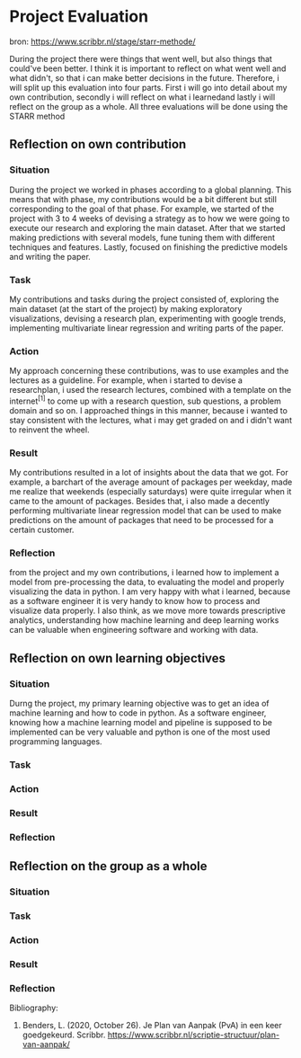 <h1>Project Evaluation</h1>

bron: https://www.scribbr.nl/stage/starr-methode/

During the project there were things that went well, but also things that could've been better. I think it is important to reflect on what went well and what didn't, so that i can make better decisions in the future. Therefore, i will split up this evaluation into four parts. First i will go into detail about my own contribution, secondly i will reflect on what i learnedand lastly i will reflect on the group as a whole. All three evaluations will be done using the STARR method

<h2>Reflection on own contribution</h2>

<h3>Situation</h3> 

During the project we worked in phases according to a global planning. This means that with phase, my contributions would be a bit different but still corresponding to the goal of that phase. For example, we started of the project with 3 to 4 weeks of devising a strategy as to how we were going to execute our research and exploring the main dataset. After that we started making predictions with several models, fune tuning them with different techniques and features. Lastly, focused on finishing the predictive models and writing the paper. 

<h3>Task</h3>

My contributions and tasks during the project consisted of, exploring the main dataset (at the start of the project) by making exploratory visualizations, devising a research plan, experimenting with google trends, implementing multivariate linear regression and writing parts of the paper.

<h3>Action</h3>

My approach concerning these contributions, was to use examples and the lectures as a guideline. For example, when i started to devise a researchplan, i used the research lectures, combined with a template on the internet<sup>[1]</sup> to come up with a research question, sub questions, a problem domain and so on. I approached things in this manner, because i wanted to stay consistent with the lectures, what i may get graded on and i didn't want to reinvent the wheel. 

<h3>Result</h3>

My contributions resulted in a lot of insights about the data that we got. For example, a barchart of the average amount of packages per weekday, made me realize that weekends (especially saturdays) were quite irregular when it came to the amount of packages. Besides that, i also made a decently performing multivariate linear regression model that can be used to make predictions on the amount of packages that need to be processed for a certain customer.  

<h3>Reflection</h3>

from the project and my own contributions, i learned how to implement a model from pre-processing the data, to evaluating the model and properly visualizing the data in python. I am very happy with what i learned, because as a software engineer it is very handy to know how to process and visualize data properly. I also think, as we move more towards prescriptive analytics, understanding how machine learning and deep learning works can be valuable when engineering software and working with data.

<h2>Reflection on own learning objectives</h2>

<h3>Situation</h3>

Durng the project, my primary learning objective was to get an idea of machine learning and how to code in python. As a software engineer, knowing how a machine learning model and pipeline is supposed to be implemented can be very valuable and python is one of the most used programming languages. 

<h3>Task</h3>



<h3>Action</h3>



<h3>Result</h3>



<h3>Reflection</h3>



<h2>Reflection on the group as a whole</h2>

<h3>Situation</h3>

<h3>Task</h3>

<h3>Action</h3>

<h3>Result</h3>

<h3>Reflection</h3>


Bibliography:

1. Benders, L. (2020, October 26). Je Plan van Aanpak (PvA) in een keer goedgekeurd. Scribbr. https://www.scribbr.nl/scriptie-structuur/plan-van-aanpak/
